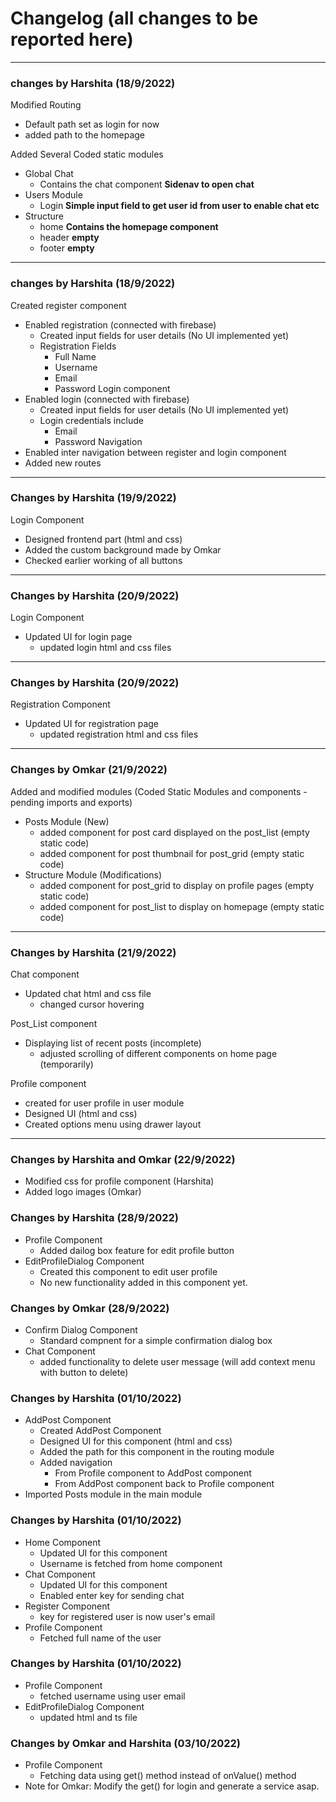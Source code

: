# Changelog (all changes to be reported here)
<hr>

### changes by Harshita (18/9/2022)
Modified Routing
- Default path set as login for now
- added path to the homepage

Added Several Coded static modules
- Global Chat
  - Contains the chat component <b> Sidenav to open chat</b>
- Users Module
  - Login <b>Simple input field to get user id from user to enable chat etc</b>
- Structure
  - home <b>Contains the homepage component</b>
  - header <b>empty</b>
  - footer <b>empty</b>
<hr>

### changes by Harshita (18/9/2022)
Created register component
- Enabled registration (connected with firebase)
  - Created input fields for user details (No UI implemented yet)
  - Registration Fields
    - Full Name
    - Username
    - Email
    - Password
Login component
- Enabled login (connected with firebase)
  - Created input fields for user details (No UI implemented yet)
  - Login credentials include
    - Email
    - Password
Navigation
- Enabled inter navigation between register and login component
- Added new routes
<hr>

### Changes by Harshita (19/9/2022)
Login Component
- Designed frontend part (html and css)
- Added the custom background made by Omkar
- Checked earlier working of all buttons
<hr>

### Changes by Harshita (20/9/2022)
Login Component
- Updated UI for login page
  - updated login html and css files
<hr>


### Changes by Harshita (20/9/2022)
Registration Component
- Updated UI for registration page
  - updated registration html and css files
<hr>


### Changes by Omkar (21/9/2022)
Added and modified modules (Coded Static Modules and components - pending imports and exports)
- Posts Module (New)
  - added component for post card displayed on the post_list (empty static code)
  - added component for post thumbnail for post_grid (empty static code)
- Structure Module (Modifications)
  - added component for post_grid to display on profile pages (empty static code)
  - added component for post_list to display on homepage (empty static code)
<hr>


### Changes by Harshita (21/9/2022)
Chat component
- Updated chat html and css file
  - changed cursor hovering 

Post_List component
- Displaying list of recent posts (incomplete)  
  - adjusted scrolling of different components on home page (temporarily)

Profile component
- created for user profile in user module
- Designed UI (html and css)
- Created options menu using drawer layout 
<hr>


### Changes by Harshita and Omkar (22/9/2022)
- Modified css for profile component (Harshita)
- Added logo images (Omkar)


### Changes by Harshita (28/9/2022)
- Profile Component
  - Added dailog box feature for edit profile button
- EditProfileDialog Component
  - Created this component to edit user profile
  - No new functionality added in this component yet.



### Changes by Omkar (28/9/2022)
- Confirm Dialog Component
  - Standard compnent for a simple confirmation dialog box
- Chat Component
  - added functionality to delete user message (will add context menu with button to delete)


### Changes by Harshita (01/10/2022)
- AddPost Component
  - Created AddPost Component
  - Designed UI for this component (html and css)
  - Added the path for this component in the routing module
  - Added navigation
    - From Profile component to AddPost component
    - From AddPost component back to Profile component
- Imported Posts module in the main module


### Changes by Harshita (01/10/2022)
- Home Component
  - Updated UI for this component
  - Username is fetched from home component
- Chat Component
  - Updated UI for this component
  - Enabled enter key for sending chat  
- Register Component
  - key for registered user is now user's email
- Profile Component
  - Fetched full name of the user


### Changes by Harshita (01/10/2022)
- Profile Component
  - fetched username using user email
- EditProfileDialog Component
  - updated html and ts file    


### Changes by Omkar and Harshita (03/10/2022)
- Profile Component
  - Fetching data using get() method instead of onValue() method  
- Note for Omkar: Modify the get() for login and generate a service asap.   